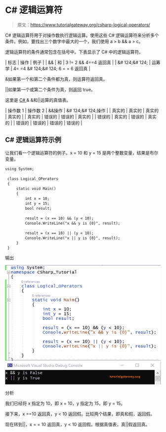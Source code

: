 # C# 逻辑运算符

> 原文：<https://www.tutorialgateway.org/csharp-logical-operators/>

C# 逻辑运算符用于对操作数执行逻辑运算。使用这些 C# 逻辑运算符来分析多个条件。例如，要找出三个数字中最大的一个，我们使用 a > b && a > c。

逻辑运算符的条件通常包含在括号中。下表显示了 C# 中的逻辑运算符。

| 标志 | 操作 | 例子 |
| && | 和 | 3 != 2 && 4==4 返回真 |
| &# 124;&# 124; | 运筹学 | 4= =4 &# 124;&# 124; 6 = = 6 返回真 |

&如果第一个和第二个条件都为真，则运算符返回真。

||如果第一个或第二个条件为真，则返回 true。

这里是 [C# ](https://www.tutorialgateway.org/csharp-tutorial/) & &和||运算的真值表。

| 操作数 1 | 操作数 2 | &&操作 | &# 124;&# 124;操作 |
| 真实的 | 真实的 | 真实的 | 真实的 |
| 真实的 | 错误的 | 错误的 | 真实的 |
| 错误的 | 真实的 | 错误的 | 真实的 |
| 错误的 | 错误的 | 错误的 | 错误的 |

## C# 逻辑运算符示例

让我们看一个逻辑运算符的例子。x = 10 和 y = 15 是两个整数变量，结果是布尔变量。

```
using System;

 class Logical_OPerators
 {
     static void Main()
     {
         int x = 10;
         int y = 15;
         bool result;

         result = (x == 10) && (y < 10);
         Console.WriteLine("x && y is {0}", result);

         result = (x == 10) || (y < 10);
         Console.WriteLine("x || y is {0}", result);
     }
 }
```

输出

![C# Logical Operators 1](img/4b9b053e035b5c25c2b472ba8ac2b805.png)

分析

我们已经将 x 指定为 10，即 x = 10，y 指定为 15，即 y = 15。

接下来，x ==10 返回真，y < 10 返回假。比较两个结果，即真和假，返回假。

现在转到||，x = = 10 返回真，y < 10 返回假。根据真值表，真||假返回真。